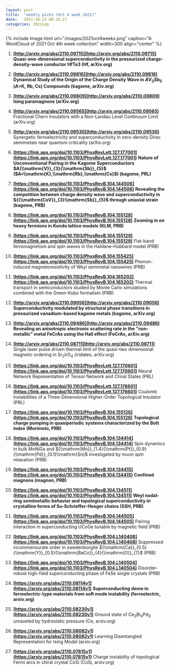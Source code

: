 ```yaml
---
layout: post
title:  "weekly picks (Oct 4 week 2021)"
date:   2021-10-23 00:16:27
categories: 2021sep
---
```


{% include image.html url="/images/2021oct4weeks.png" caption="A WordCloud of 2021 Oct 4th week collection" width=300 align="center" %}

1. **[http://arxiv.org/abs/2110.09715](http://arxiv.org/abs/2110.09715)** **Quasi-one-dimensional superconductivity in the pressurized charge-density-wave conductor HfTe3 (Hf, arXiv.org)**

1. **[http://arxiv.org/abs/2110.09816](http://arxiv.org/abs/2110.09816)** **Dynamical Study of the Origin of the Charge Density Wave in $A$V$_{3}$Sb$_{5}$ ($A=$K, Rb, Cs) Compounds (kagome, arXiv.org)**

1. **[http://arxiv.org/abs/2110.09809](http://arxiv.org/abs/2110.09809)** **Ising paramagnons (arXiv.org)**

1. **[http://arxiv.org/abs/2110.09565](http://arxiv.org/abs/2110.09565)** Fractional Chern Insulators with a Non-Landau Level Continuum Limit (arXiv.org)

1. **[http://arxiv.org/abs/2110.09530](http://arxiv.org/abs/2110.09530)** Synergetic ferroelectricity and superconductivity in zero-density Dirac semimetals near quantum criticality (arXiv.org)





1. **[https://link.aps.org/doi/10.1103/PhysRevLett.127.177001](https://link.aps.org/doi/10.1103/PhysRevLett.127.177001)** **Nature of Unconventional Pairing in the Kagome Superconductors $A{\\mathrm{V}}_{3}{\\mathrm{Sb}}_{5}$ ($A=\\mathrm{K},\\mathrm{Rb},\\mathrm{Cs}$) (kagome, PRL)**

1. **[https://link.aps.org/doi/10.1103/PhysRevB.104.144506](https://link.aps.org/doi/10.1103/PhysRevB.104.144506)** **Revealing the competition between charge density wave and superconductivity in ${{\\mathrm{CsV}}_{3}\\mathrm{Sb}}_{5}$ through uniaxial strain (kagome, PRB)**

1. **[https://link.aps.org/doi/10.1103/PhysRevB.104.155128](https://link.aps.org/doi/10.1103/PhysRevB.104.155128)** **Zooming in on heavy fermions in Kondo lattice models (KLM, PRB)**

1. **[https://link.aps.org/doi/10.1103/PhysRevB.104.155129](https://link.aps.org/doi/10.1103/PhysRevB.104.155129)** Flat-band ferromagnetism and spin waves in the Haldane-Hubbard model (PRB)

1. **[https://link.aps.org/doi/10.1103/PhysRevB.104.155425](https://link.aps.org/doi/10.1103/PhysRevB.104.155425)** Phonon-induced magnetoresistivity of Weyl semimetal nanowires (PRB)

1. **[https://link.aps.org/doi/10.1103/PhysRevB.104.165202](https://link.aps.org/doi/10.1103/PhysRevB.104.165202)** Thermal transport in semiconductors studied by Monte Carlo simulations combined with the Green-Kubo formalism (PRB)



1. **[http://arxiv.org/abs/2110.09056](http://arxiv.org/abs/2110.09056)** **Superconductivity modulated by structural phase transitions in pressurized vanadium-based kagome metals (kagome, arXiv.org)**

1. **[http://arxiv.org/abs/2110.09486](http://arxiv.org/abs/2110.09486)** **Revealing an anisotropic electronic scattering rate in the \"non-metallic\" metal FeCrAs using the Hall effect (FeCrAs, arXiv.org)**

1. **[http://arxiv.org/abs/2110.08711](http://arxiv.org/abs/2110.08711)** Single laser pulse driven thermal limit of the quasi-two dimensional magnetic ordering in Sr$_2$IrO$_4$ (iridates, arXiv.org)




1. **[https://link.aps.org/doi/10.1103/PhysRevLett.127.170601](https://link.aps.org/doi/10.1103/PhysRevLett.127.170601)** Neural Network Representation of Tensor Network and Chiral States (PRL)

1. **[https://link.aps.org/doi/10.1103/PhysRevLett.127.176601](https://link.aps.org/doi/10.1103/PhysRevLett.127.176601)** Coulomb Instabilities of a Three-Dimensional Higher-Order Topological Insulator (PRL)

1. **[https://link.aps.org/doi/10.1103/PhysRevB.104.155126](https://link.aps.org/doi/10.1103/PhysRevB.104.155126)** **Topological charge pumping in quasiperiodic systems characterized by the Bott index (Morimoto, PRB)**

1. **[https://link.aps.org/doi/10.1103/PhysRevB.104.134414](https://link.aps.org/doi/10.1103/PhysRevB.104.134414)** Spin dynamics in bulk MnNiGa and ${\\mathrm{Mn}}_{1.4}{\\mathrm{Pt}}_{0.9}{\\mathrm{Pd}}_{0.1}\\mathrm{Sn}$ investigated by muon spin relaxation (PRB)

1. **[https://link.aps.org/doi/10.1103/PhysRevB.104.134415](https://link.aps.org/doi/10.1103/PhysRevB.104.134415)** **Confined magnons (magnon, PRB)**

1. **[https://link.aps.org/doi/10.1103/PhysRevB.104.134511](https://link.aps.org/doi/10.1103/PhysRevB.104.134511)** **Weyl nodal-ring semimetallic behavior and topological superconductivity in crystalline forms of Su-Schrieffer-Heeger chains (SSH, PRB)**

1. **[https://link.aps.org/doi/10.1103/PhysRevB.104.144505](https://link.aps.org/doi/10.1103/PhysRevB.104.144505)** Pairing interaction in superconducting UCoGe tunable by magnetic field (PRB)

1. **[https://link.aps.org/doi/10.1103/PhysRevB.104.L140408](https://link.aps.org/doi/10.1103/PhysRevB.104.L140408)** Suppressed incommensurate order in swedenborgite ${\\mathrm{Ca}}_{0.5}{\\mathrm{Y}}_{0.5}{\\mathrm{BaCo}}_{4}{\\mathrm{O}}_{7}$ (PRB)

1. **[https://link.aps.org/doi/10.1103/PhysRevB.104.L140504](https://link.aps.org/doi/10.1103/PhysRevB.104.L140504)** Disorder-robust high-field superconducting phase of FeSe single crystals (PRB)





1. **[https://arxiv.org/abs/2110.08114v1](https://arxiv.org/abs/2110.08114v1)** **Superconducting dome in ferroelectric-type materials from soft mode instability (ferroelectric, arxiv.org)**

1. **[https://arxiv.org/abs/2110.08230v1](https://arxiv.org/abs/2110.08230v1)** Ground state of Ce$_{3}$Bi$_{4}$Pd$_{3}$ unraveled by hydrostatic pressure (Ce, arxiv.org)

1. **[https://arxiv.org/abs/2110.08082v1](https://arxiv.org/abs/2110.08082v1)** Learning Disentangled Representation for Ising Model (arxiv.org)

1. **[https://arxiv.org/abs/2110.07815v1](https://arxiv.org/abs/2110.07815v1)** Charge instability of topological Fermi arcs in chiral crystal CoSi (CoSi, arxiv.org)
